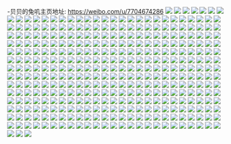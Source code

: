 -贝贝的兔叽主页地址: https://weibo.com/u/7704674286 
![](https://wx4.sinaimg.cn/mw2000/008pq1K6ly1h9hj4ddmwaj30u013zti5.jpg) 
![](https://wx4.sinaimg.cn/mw2000/008pq1K6ly1h9hj4e9jlsj30u013zdoj.jpg) 
![](https://wx4.sinaimg.cn/mw2000/008pq1K6ly1h9f6xsfle7j30u013m442.jpg) 
![](https://wx4.sinaimg.cn/mw2000/008pq1K6ly1h9f6xt7du1j30u016zn24.jpg) 
![](https://wx4.sinaimg.cn/mw2000/008pq1K6ly1h9f6xtsn06j30u013taf4.jpg) 
![](https://wx4.sinaimg.cn/mw2000/008pq1K6ly1h9f6xsvorzj30u013uq6q.jpg) 
![](https://wx4.sinaimg.cn/mw2000/008pq1K6ly1h9f6xuus9cj30u0140aeu.jpg) 
![](https://wx4.sinaimg.cn/mw2000/008pq1K6ly1h9f6xug7y6j30u0140gqj.jpg) 
![](https://wx4.sinaimg.cn/mw2000/008pq1K6ly1h98wlq818fj309v0eidgt.jpg) 
![](https://wx4.sinaimg.cn/mw2000/008pq1K6ly1h92kgvdt8nj31410u07et.jpg) 
![](https://wx4.sinaimg.cn/mw2000/008pq1K6ly1h92kih96blj30u00w5qal.jpg) 
![](https://wx4.sinaimg.cn/mw2000/008pq1K6ly1h92kgwtim3j30u011wwse.jpg) 
![](https://wx4.sinaimg.cn/mw2000/008pq1K6ly1h92kii5jbfj30u00yvwmu.jpg) 
![](https://wx4.sinaimg.cn/mw2000/008pq1K6ly1h92kh00e22j30qp13twgl.jpg) 
![](https://wx4.sinaimg.cn/mw2000/008pq1K6ly1h92kigsrplj30u014046q.jpg) 
![](https://wx4.sinaimg.cn/mw2000/008pq1K6ly1h92kgyrzcij30vj0u0tho.jpg) 
![](https://wx4.sinaimg.cn/mw2000/008pq1K6ly1h92kiihzt3j30u0140dmg.jpg) 
![](https://wx4.sinaimg.cn/mw2000/008pq1K6ly1h92kiiv5ofj31400u0wm0.jpg) 
![](https://wx4.sinaimg.cn/mw2000/008pq1K6ly1h908mfoxd8j30o80uhtdp.jpg) 
![](https://wx4.sinaimg.cn/mw2000/008pq1K6ly1h8z2lhwv3pj30u00y3437.jpg) 
![](https://wx4.sinaimg.cn/mw2000/008pq1K6ly1h8x9ucbxi2j304g04gjr8.jpg) 
![](https://wx4.sinaimg.cn/mw2000/008pq1K6ly1h8u23vgw1wj30hs0v3diw.jpg) 
![](https://wx4.sinaimg.cn/mw2000/008pq1K6ly1h8s1oao6vcj30u00yo0yc.jpg) 
![](https://wx4.sinaimg.cn/mw2000/008pq1K6ly1h8ndd55982j30u0140jx0.jpg) 
![](https://wx4.sinaimg.cn/mw2000/008pq1K6ly1h8gcz1ufmvj30k40jo750.jpg) 
![](https://wx4.sinaimg.cn/mw2000/008pq1K6ly1h89daa929cj31gq0u0q7c.jpg) 
![](https://wx4.sinaimg.cn/mw2000/008pq1K6ly1h808mg5c84j30u0140n45.jpg) 
![](https://wx4.sinaimg.cn/mw2000/008pq1K6ly1h7y5y0q2mvj30u01dcgqy.jpg) 
![](https://wx4.sinaimg.cn/mw2000/008pq1K6ly1h7wigwe46fj30np0wf0vx.jpg) 
![](https://wx4.sinaimg.cn/mw2000/008pq1K6ly1h7wigvzy47j30no0u0juf.jpg) 
![](https://wx4.sinaimg.cn/mw2000/008pq1K6ly1h7phdiz9nlj30u0140n3c.jpg) 
![](https://wx4.sinaimg.cn/mw2000/008pq1K6ly1h7phdjzcpqj31hc0u011b.jpg) 
![](https://wx4.sinaimg.cn/mw2000/008pq1K6ly1h7phdjejjjj30u0140dlu.jpg) 
![](https://wx4.sinaimg.cn/mw2000/008pq1K6ly1h7phdkk8kpj30mi0u0grp.jpg) 
![](https://wx4.sinaimg.cn/mw2000/008pq1K6ly1h7phdia73mj31400u0jw5.jpg) 
![](https://wx4.sinaimg.cn/mw2000/008pq1K6ly1h7phdkwilkj30mi0u0abr.jpg) 
![](https://wx4.sinaimg.cn/mw2000/008pq1K6ly1h7k6t5e1uwj31400u0th0.jpg) 
![](https://wx4.sinaimg.cn/mw2000/008pq1K6ly1h7k6t4udr6j30u01400yy.jpg) 
![](https://wx4.sinaimg.cn/mw2000/008pq1K6ly1h7k6t5qxc5j30u01400zy.jpg) 
![](https://wx4.sinaimg.cn/mw2000/008pq1K6ly1h7k6t619o6j30gg0mtac9.jpg) 
![](https://wx4.sinaimg.cn/mw2000/008pq1K6ly1h7k6t6gexqj30u014046n.jpg) 
![](https://wx4.sinaimg.cn/mw2000/008pq1K6ly1h7k6t6xxy7j30sg1lm7ea.jpg) 
![](https://wx4.sinaimg.cn/mw2000/008pq1K6ly1h7gj5flindj30u00zugm2.jpg) 
![](https://wx4.sinaimg.cn/mw2000/008pq1K6ly1h7gj5fw6tpj30u0121goo.jpg) 
![](https://wx4.sinaimg.cn/mw2000/008pq1K6ly1h7feo01h7bj30u00u079t.jpg) 
![](https://wx4.sinaimg.cn/mw2000/008pq1K6ly1h7fenzg810j30u0190n6e.jpg) 
![](https://wx4.sinaimg.cn/mw2000/008pq1K6ly1h7feo0ls0vj31400u0tc7.jpg) 
![](https://wx4.sinaimg.cn/mw2000/008pq1K6ly1h778yz9iz5j30u014010g.jpg) 
![](https://wx4.sinaimg.cn/mw2000/008pq1K6ly1h778yy4sksj30u0140n9x.jpg) 
![](https://wx4.sinaimg.cn/mw2000/008pq1K6ly1h778z0laapj30u0140wqw.jpg) 
![](https://wx4.sinaimg.cn/mw2000/008pq1K6ly1h778yvm1atj30u0140qfk.jpg) 
![](https://wx4.sinaimg.cn/mw2000/008pq1K6ly1h778yx0iwbj30u014015z.jpg) 
![](https://wx4.sinaimg.cn/mw2000/008pq1K6ly1h779coynnbj31400u04ak.jpg) 
![](https://wx4.sinaimg.cn/mw2000/008pq1K6ly1h764uszykzj30u0140wja.jpg) 
![](https://wx4.sinaimg.cn/mw2000/008pq1K6ly1h764vqb2bwj30v20u0jsu.jpg) 
![](https://wx4.sinaimg.cn/mw2000/008pq1K6ly1h764usoko4j30u0140wkc.jpg) 
![](https://wx4.sinaimg.cn/mw2000/008pq1K6ly1h6z84p316lj30u0140gp3.jpg) 
![](https://wx4.sinaimg.cn/mw2000/008pq1K6ly1h6z84pkg6tj30u014042a.jpg) 
![](https://wx4.sinaimg.cn/mw2000/008pq1K6ly1h6z84okasfj30u0140adz.jpg) 
![](https://wx4.sinaimg.cn/mw2000/008pq1K6ly1h6xkypodxnj30sg0pzjrw.jpg) 
![](https://wx4.sinaimg.cn/mw2000/008pq1K6ly1h6uqxkdlwrj30u014042r.jpg) 
![](https://wx4.sinaimg.cn/mw2000/008pq1K6ly1h6uqxkw14mj30u0140dk0.jpg) 
![](https://wx4.sinaimg.cn/mw2000/008pq1K6ly1h6s4iphzyej31400u0n5e.jpg) 
![](https://wx4.sinaimg.cn/mw2000/008pq1K6ly1h6s4iouz8hj30u00u0mzy.jpg) 
![](https://wx4.sinaimg.cn/mw2000/008pq1K6ly1h6s4iq410qj30u0140451.jpg) 
![](https://wx4.sinaimg.cn/mw2000/008pq1K6ly1h6s4isbjyvj30u016ajxz.jpg) 
![](https://wx4.sinaimg.cn/mw2000/008pq1K6ly1h6s4j89n7pj31hc0u0myh.jpg) 
![](https://wx4.sinaimg.cn/mw2000/008pq1K6ly1h6s4it2rg1j30u0140wgw.jpg) 
![](https://wx4.sinaimg.cn/mw2000/008pq1K6ly1h6nsbpdpw6j30uc0u0q3e.jpg) 
![](https://wx4.sinaimg.cn/mw2000/008pq1K6ly1h6lh9i4u6hj31410u045l.jpg) 
![](https://wx4.sinaimg.cn/mw2000/008pq1K6ly1h6j0aadgu5j30u0140wh9.jpg) 
![](https://wx4.sinaimg.cn/mw2000/008pq1K6ly1h6j0aco69aj30u0140go1.jpg) 
![](https://wx4.sinaimg.cn/mw2000/008pq1K6ly1h6j0abmqdzj30u0140k11.jpg) 
![](https://wx4.sinaimg.cn/mw2000/008pq1K6ly1h6j0aek6cuj30u00u20uk.jpg) 
![](https://wx4.sinaimg.cn/mw2000/008pq1K6ly1h6j0adssfaj30u0140dpa.jpg) 
![](https://wx4.sinaimg.cn/mw2000/008pq1K6ly1h6j0afc0ekj30u0140wg4.jpg) 
![](https://wx4.sinaimg.cn/mw2000/008pq1K6ly1h6j0ag0ofej30u0140myl.jpg) 
![](https://wx4.sinaimg.cn/mw2000/008pq1K6ly1h6j0a9dr8aj30u0141wsi.jpg) 
![](https://wx4.sinaimg.cn/mw2000/008pq1K6ly1h6j0agrenyj30u0140jt3.jpg) 
![](https://wx4.sinaimg.cn/mw2000/008pq1K6ly1h6gsdne3p1j30u0140dmv.jpg) 
![](https://wx4.sinaimg.cn/mw2000/008pq1K6ly1h6ej42fdclj30ku0rszmx.jpg) 
![](https://wx4.sinaimg.cn/mw2000/008pq1K6ly1h6ej4243j5j30ku0rsadg.jpg) 
![](https://wx4.sinaimg.cn/mw2000/008pq1K6ly1h6bsdkwoplj30u0140ted.jpg) 
![](https://wx4.sinaimg.cn/mw2000/008pq1K6ly1h6bsdlbyb2j30py14075j.jpg) 
![](https://wx4.sinaimg.cn/mw2000/008pq1K6ly1h6bsdkh4a7j30u0140te2.jpg) 
![](https://wx4.sinaimg.cn/mw2000/008pq1K6ly1h68qmwhbovj30mo0sg42q.jpg) 
![](https://wx4.sinaimg.cn/mw2000/008pq1K6ly1h68qmxaw0ej30u0140n6b.jpg) 
![](https://wx4.sinaimg.cn/mw2000/008pq1K6ly1h68qmvyt61j31400u0gwd.jpg) 
![](https://wx4.sinaimg.cn/mw2000/008pq1K6ly1h68qmxtzarj30u01400x4.jpg) 
![](https://wx4.sinaimg.cn/mw2000/008pq1K6ly1h68qmzcwbpj30u014010s.jpg) 
![](https://wx4.sinaimg.cn/mw2000/008pq1K6ly1h68qmyvzh8j30p80qvdgm.jpg) 
![](https://wx4.sinaimg.cn/mw2000/008pq1K6ly1h68qmymqj9j31400u04a8.jpg) 
![](https://wx4.sinaimg.cn/mw2000/008pq1K6ly1h68qn02q99j30u0140jw7.jpg) 
![](https://wx4.sinaimg.cn/mw2000/008pq1K6ly1h68qmzpq3kj30mi0u043g.jpg) 
![](https://wx4.sinaimg.cn/mw2000/008pq1K6ly1h60q19xyfrj31410u0jsm.jpg) 
![](https://wx4.sinaimg.cn/mw2000/008pq1K6ly1h5wsu6kakrj306g06gglj.jpg) 
![](https://wx4.sinaimg.cn/mw2000/008pq1K6ly1h5ura1k3w1j30u014011j.jpg) 
![](https://wx4.sinaimg.cn/mw2000/008pq1K6ly1h5ura581agj30u0140798.jpg) 
![](https://wx4.sinaimg.cn/mw2000/008pq1K6ly1h5ura2rcohj30u0140467.jpg) 
![](https://wx4.sinaimg.cn/mw2000/008pq1K6ly1h5uraeanbbj30u0140jvj.jpg) 
![](https://wx4.sinaimg.cn/mw2000/008pq1K6ly1h5ura7n2jjj30u0140thn.jpg) 
![](https://wx4.sinaimg.cn/mw2000/008pq1K6ly1h5ura6hn5wj30u00u0gqn.jpg) 
![](https://wx4.sinaimg.cn/mw2000/008pq1K6ly1h5ura6y2haj30w50u0jw3.jpg) 
![](https://wx4.sinaimg.cn/mw2000/008pq1K6ly1h5qt4r6o4pj30u00u0afg.jpg) 
![](https://wx4.sinaimg.cn/mw2000/008pq1K6ly1h5okl8r4dhj30u01c24g4.jpg) 
![](https://wx4.sinaimg.cn/mw2000/008pq1K6ly1h5ln56tt4jj30u00u70vt.jpg) 
![](https://wx4.sinaimg.cn/mw2000/008pq1K6ly1h5kgucsl00j30u01400y9.jpg) 
![](https://wx4.sinaimg.cn/mw2000/008pq1K6ly1h5kgui7rqkj31hc0u0afb.jpg) 
![](https://wx4.sinaimg.cn/mw2000/008pq1K6ly1h5kgudckwsj30u0140te7.jpg) 
![](https://wx4.sinaimg.cn/mw2000/008pq1K6ly1h5kgubr14tj30u01eoq7v.jpg) 
![](https://wx4.sinaimg.cn/mw2000/008pq1K6ly1h5kguc9ri8j30u0140dl2.jpg) 
![](https://wx4.sinaimg.cn/mw2000/008pq1K6ly1h5kh3l3li8j30yg0u0acu.jpg) 
![](https://wx4.sinaimg.cn/mw2000/008pq1K6ly1h5ixthbydsj30r00qawft.jpg) 
![](https://wx4.sinaimg.cn/mw2000/008pq1K6ly1h5i4lm64onj31400u012z.jpg) 
![](https://wx4.sinaimg.cn/mw2000/008pq1K6ly1h5i4mex2fzj30u0140qb4.jpg) 
![](https://wx4.sinaimg.cn/mw2000/008pq1K6ly1h5i4lpy9mjj30u01400x3.jpg) 
![](https://wx4.sinaimg.cn/mw2000/008pq1K6ly1h5i4n00294j30u01400yq.jpg) 
![](https://wx4.sinaimg.cn/mw2000/008pq1K6ly1h5i4s31qsgj30u0140qdu.jpg) 
![](https://wx4.sinaimg.cn/mw2000/008pq1K6ly1h5i4miwy3oj30u016wjvs.jpg) 
![](https://wx4.sinaimg.cn/mw2000/008pq1K6ly1h5i4mr0wgfj30u01407dw.jpg) 
![](https://wx4.sinaimg.cn/mw2000/008pq1K6ly1h5bxe9kc7nj31410u0wkn.jpg) 
![](https://wx4.sinaimg.cn/mw2000/008pq1K6ly1h5bxe81vyfj30u013zalx.jpg) 
![](https://wx4.sinaimg.cn/mw2000/008pq1K6ly1h5bxea00myj310s0u079v.jpg) 
![](https://wx4.sinaimg.cn/mw2000/008pq1K6ly1h5bxe8yaujj30u10u0tic.jpg) 
![](https://wx4.sinaimg.cn/mw2000/008pq1K6ly1h5bxe5peysj30u019011d.jpg) 
![](https://wx4.sinaimg.cn/mw2000/008pq1K6ly1h5bxe7c2j0j30u013z7em.jpg) 
![](https://wx4.sinaimg.cn/mw2000/008pq1K6ly1h5bxeapi6fj30u0140qby.jpg) 
![](https://wx4.sinaimg.cn/mw2000/008pq1K6ly1h5bxe6ddekj30u0140n81.jpg) 
![](https://wx4.sinaimg.cn/mw2000/008pq1K6ly1h5byj8zuq8j30u00u0794.jpg) 
![](https://wx4.sinaimg.cn/mw2000/008pq1K6ly1h58vsg5eq8j30u00v5qdb.jpg) 
![](https://wx4.sinaimg.cn/mw2000/008pq1K6ly1h58vsp0z8ej30vl0u0159.jpg) 
![](https://wx4.sinaimg.cn/mw2000/008pq1K6ly1h58vtsf4whj313u0u07fo.jpg) 
![](https://wx4.sinaimg.cn/mw2000/008pq1K6ly1h58vt7jwp7j31400u0jzd.jpg) 
![](https://wx4.sinaimg.cn/mw2000/008pq1K6ly1h58vsfd2n3j30u00w0grl.jpg) 
![](https://wx4.sinaimg.cn/mw2000/008pq1K6ly1h58vta3ol6j311d0u0afd.jpg) 
![](https://wx4.sinaimg.cn/mw2000/008pq1K6ly1h58vtf3yevj314c0u0jxc.jpg) 
![](https://wx4.sinaimg.cn/mw2000/008pq1K6ly1h58vu106g5j313j0u0n51.jpg) 
![](https://wx4.sinaimg.cn/mw2000/008pq1K6ly1h58vur10dij31ik0u00z0.jpg) 
![](https://wx4.sinaimg.cn/mw2000/008pq1K6ly1h58vvfpo38j31400u0gpz.jpg) 
![](https://wx4.sinaimg.cn/mw2000/008pq1K6ly1h58vuadb8vj313t0u0n76.jpg) 
![](https://wx4.sinaimg.cn/mw2000/008pq1K6ly1h58vvhe4hpj31400u0gpp.jpg) 
![](https://wx4.sinaimg.cn/mw2000/008pq1K6ly1h58vvgty0qj31400u0k07.jpg) 
![](https://wx4.sinaimg.cn/mw2000/008pq1K6ly1h58vvgaf5vj31400u00xf.jpg) 
![](https://wx4.sinaimg.cn/mw2000/008pq1K6ly1h58vun368fj313g0u07kn.jpg) 
![](https://wx4.sinaimg.cn/mw2000/008pq1K6ly1h57orvac8ej31400u0n7d.jpg) 
![](https://wx4.sinaimg.cn/mw2000/008pq1K6ly1h57orvsrb5j30u0140wpm.jpg) 
![](https://wx4.sinaimg.cn/mw2000/008pq1K6ly1h57os3cbynj318v0u015n.jpg) 
![](https://wx4.sinaimg.cn/mw2000/008pq1K6ly1h57orxu660j31400u0162.jpg) 
![](https://wx4.sinaimg.cn/mw2000/008pq1K6ly1h57orz2hgmj30u01404aj.jpg) 
![](https://wx4.sinaimg.cn/mw2000/008pq1K6ly1h57orwg2t8j31400u0du7.jpg) 
![](https://wx4.sinaimg.cn/mw2000/008pq1K6ly1h57orx9h73j31400u019f.jpg) 
![](https://wx4.sinaimg.cn/mw2000/008pq1K6ly1h57os1zlwwj31400u0dsq.jpg) 
![](https://wx4.sinaimg.cn/mw2000/008pq1K6ly1h57os02s6ej30u0140n78.jpg) 
![](https://wx4.sinaimg.cn/mw2000/008pq1K6ly1h57oryf2fwj31400u0ajv.jpg) 
![](https://wx4.sinaimg.cn/mw2000/008pq1K6ly1h57os3ulsoj316j0u0wm1.jpg) 
![](https://wx4.sinaimg.cn/mw2000/008pq1K6ly1h57orzlp30j31400u0qc0.jpg) 
![](https://wx4.sinaimg.cn/mw2000/008pq1K6ly1h57os0mranj30u014owpt.jpg) 
![](https://wx4.sinaimg.cn/mw2000/008pq1K6ly1h57os1b8zdj30u00ziwni.jpg) 
![](https://wx4.sinaimg.cn/mw2000/008pq1K6ly1h57os2p2hij313g0u0aqs.jpg) 
![](https://wx4.sinaimg.cn/mw2000/008pq1K6ly1h57oruoy6nj31400u0gyb.jpg) 
![](https://wx4.sinaimg.cn/mw2000/008pq1K6ly1h57os4gz2aj30u014daoj.jpg) 
![](https://wx4.sinaimg.cn/mw2000/008pq1K6ly1h57os59bjaj30u014idzu.jpg) 
![](https://wx4.sinaimg.cn/mw2000/008pq1K6gy1h56qwl62sej30u0140wm0.jpg) 
![](https://wx4.sinaimg.cn/mw2000/008pq1K6gy1h56qwigah4j30u00ypq8u.jpg) 
![](https://wx4.sinaimg.cn/mw2000/008pq1K6gy1h56qwjit9bj30u014010u.jpg) 
![](https://wx4.sinaimg.cn/mw2000/008pq1K6gy1h56qwnsl9rj30u0140ahp.jpg) 
![](https://wx4.sinaimg.cn/mw2000/008pq1K6gy1h56qwhlreoj312a0u0k22.jpg) 
![](https://wx4.sinaimg.cn/mw2000/008pq1K6gy1h56qwoyaipj30u01400yk.jpg) 
![](https://wx4.sinaimg.cn/mw2000/008pq1K6gy1h56qwpmrcqj30u00r8jv7.jpg) 
![](https://wx4.sinaimg.cn/mw2000/008pq1K6gy1h56qwqxurdj31400u0q9x.jpg) 
![](https://wx4.sinaimg.cn/mw2000/008pq1K6gy1h56qws5ot9j30u018gtji.jpg) 
![](https://wx4.sinaimg.cn/mw2000/008pq1K6ly1h4ydcg8e9tj31400u0gpn.jpg) 
![](https://wx4.sinaimg.cn/mw2000/008pq1K6ly1h4ydcds4o7j30u00zcjxh.jpg) 
![](https://wx4.sinaimg.cn/mw2000/008pq1K6ly1h4ydce3zcfj30u0140n2s.jpg) 
![](https://wx4.sinaimg.cn/mw2000/008pq1K6ly1h4ydceqpfvj30u0140adw.jpg) 
![](https://wx4.sinaimg.cn/mw2000/008pq1K6ly1h4ydcefljoj30u0140dka.jpg) 
![](https://wx4.sinaimg.cn/mw2000/008pq1K6ly1h4ydcf28wwj30u0140aff.jpg) 
![](https://wx4.sinaimg.cn/mw2000/008pq1K6ly1h4ydcfhtg7j30u01400xp.jpg) 
![](https://wx4.sinaimg.cn/mw2000/008pq1K6ly1h4ydcfvofnj31400u00zh.jpg) 
![](https://wx4.sinaimg.cn/mw2000/008pq1K6ly1h4ydcgipc7j31400u0adc.jpg) 
![](https://wx4.sinaimg.cn/mw2000/008pq1K6ly1h4xb5ls8bpj30u0140ag6.jpg) 
![](https://wx4.sinaimg.cn/mw2000/008pq1K6ly1h4xb3nxa68j31400u0dke.jpg) 
![](https://wx4.sinaimg.cn/mw2000/008pq1K6ly1h4xb5jhvhqj30u0140q8d.jpg) 
![](https://wx4.sinaimg.cn/mw2000/008pq1K6ly1h4v3f5gdwij30hs0hst9j.jpg) 
![](https://wx4.sinaimg.cn/mw2000/008pq1K6ly1h4v3f21mnxj31he0u0wqv.jpg) 
![](https://wx4.sinaimg.cn/mw2000/008pq1K6ly1h4v3f4kon6j30u014044s.jpg) 
![](https://wx4.sinaimg.cn/mw2000/008pq1K6ly1h4v3f46h75j30u0191n2a.jpg) 
![](https://wx4.sinaimg.cn/mw2000/008pq1K6ly1h4v3f2e80yj30u00u0798.jpg) 
![](https://wx4.sinaimg.cn/mw2000/008pq1K6ly1h4v3f51w7zj30u01b7jxv.jpg) 
![](https://wx4.sinaimg.cn/mw2000/008pq1K6ly1h4v3f32xerj30u0140dle.jpg) 
![](https://wx4.sinaimg.cn/mw2000/008pq1K6ly1h4v3f1keanj30e80dw0te.jpg) 
![](https://wx4.sinaimg.cn/mw2000/008pq1K6ly1h4ri68ajg6j312a0npq9o.jpg) 
![](https://wx4.sinaimg.cn/mw2000/008pq1K6ly1h4ri69v4s1j30u00u0dkf.jpg) 
![](https://wx4.sinaimg.cn/mw2000/008pq1K6ly1h4riiaqjzzj31400u04ay.jpg) 
![](https://wx4.sinaimg.cn/mw2000/008pq1K6ly1h4ri6a6m0nj30u00u0tet.jpg) 
![](https://wx4.sinaimg.cn/mw2000/008pq1K6ly1h4ri68nr71j30u013z7g4.jpg) 
![](https://wx4.sinaimg.cn/mw2000/008pq1K6ly1h4ri6amat6j30u0140wqm.jpg) 
![](https://wx4.sinaimg.cn/mw2000/008pq1K6ly1h4ri7gpjzqj30q013zaf4.jpg) 
![](https://wx4.sinaimg.cn/mw2000/008pq1K6ly1h4riib2ii6j31400u0wjb.jpg) 
![](https://wx4.sinaimg.cn/mw2000/008pq1K6ly1h4ri913ubjj30q90tw42q.jpg) 
![](https://wx4.sinaimg.cn/mw2000/008pq1K6ly1h4knyl60cbj30u00u0tdm.jpg) 
![](https://wx4.sinaimg.cn/mw2000/008pq1K6ly1h4knyllnlvj30u0140wm2.jpg) 
![](https://wx4.sinaimg.cn/mw2000/008pq1K6ly1h4knykoni4j30u00u0gvd.jpg) 
![](https://wx4.sinaimg.cn/mw2000/008pq1K6ly1h4knylvtyej30q710ttd3.jpg) 
![](https://wx4.sinaimg.cn/mw2000/008pq1K6ly1h4knym7ku1j304l0483yc.jpg) 
![](https://wx4.sinaimg.cn/mw2000/008pq1K6ly1h4knyk622rj30q70z678a.jpg) 
![](https://wx4.sinaimg.cn/mw2000/008pq1K6ly1h4knyyfn21j30tu0tu7ci.jpg) 
![](https://wx4.sinaimg.cn/mw2000/008pq1K6ly1h4knynbvf5j30u011qjyj.jpg) 
![](https://wx4.sinaimg.cn/mw2000/008pq1K6ly1h4knymxnodj30vz0u0n0m.jpg) 
![](https://wx4.sinaimg.cn/mw2000/008pq1K6ly1h4fvmdnei3j30gs0sf0v0.jpg) 
![](https://wx4.sinaimg.cn/mw2000/008pq1K6ly1h4fvme3odej30dq0og0u7.jpg) 
![](https://wx4.sinaimg.cn/mw2000/008pq1K6ly1h4fvmeknjvj30fs0tgmzi.jpg) 
![](https://wx4.sinaimg.cn/mw2000/008pq1K6ly1h4emhu5ri4j30u01407b5.jpg) 
![](https://wx4.sinaimg.cn/mw2000/008pq1K6ly1h4emhuevpcj30u0140agd.jpg) 
![](https://wx4.sinaimg.cn/mw2000/008pq1K6ly1h4cmd72pfwj30u012gjtx.jpg) 
![](https://wx4.sinaimg.cn/mw2000/008pq1K6ly1h4cmd6nh24j30e20zkwfg.jpg) 
![](https://wx4.sinaimg.cn/mw2000/008pq1K6ly1h4cmgb4e6fj30u01hc42n.jpg) 
![](https://wx4.sinaimg.cn/mw2000/008pq1K6ly1h4b2llbidhj30u013zaml.jpg) 
![](https://wx4.sinaimg.cn/mw2000/008pq1K6ly1h4b2lkylugj30n013zafo.jpg) 
![](https://wx4.sinaimg.cn/mw2000/008pq1K6ly1h46kgo3t8pj30u10u0109.jpg) 
![](https://wx4.sinaimg.cn/mw2000/008pq1K6ly1h46kgoemvdj30u011x0yk.jpg) 
![](https://wx4.sinaimg.cn/mw2000/008pq1K6ly1h46kgop8iej30u01gik25.jpg) 
![](https://wx4.sinaimg.cn/mw2000/008pq1K6ly1h46kgp30quj31400u07bw.jpg) 
![](https://wx4.sinaimg.cn/mw2000/008pq1K6ly1h46kgnt8f3j31400u0wjv.jpg) 
![](https://wx4.sinaimg.cn/mw2000/008pq1K6ly1h46nphpkdvj30u013zn4d.jpg) 
![](https://wx4.sinaimg.cn/mw2000/008pq1K6ly1h43a9za3vrj31400u0dlh.jpg) 
![](https://wx4.sinaimg.cn/mw2000/008pq1K6ly1h43a9zo6onj31400u00yq.jpg) 
![](https://wx4.sinaimg.cn/mw2000/008pq1K6ly1h43aa04sr8j31240u0q94.jpg) 
![](https://wx4.sinaimg.cn/mw2000/008pq1K6ly1h43a9ytbk2j31400u0jxw.jpg) 
![](https://wx4.sinaimg.cn/mw2000/008pq1K6ly1h42y8x4nagj30u0140qbw.jpg) 
![](https://wx4.sinaimg.cn/mw2000/008pq1K6ly1h3yrs9dwolj30u0140n0t.jpg) 
![](https://wx4.sinaimg.cn/mw2000/008pq1K6ly1h3yrs92g86j30u00u00x3.jpg) 
![](https://wx4.sinaimg.cn/mw2000/008pq1K6ly1h3yrs9zqnlj30u01hcgxh.jpg) 
![](https://wx4.sinaimg.cn/mw2000/008pq1K6ly1h3yrsaedenj30u0140ag3.jpg) 
![](https://wx4.sinaimg.cn/mw2000/008pq1K6ly1h3yrscd6qjj30xw0u0gs0.jpg) 
![](https://wx4.sinaimg.cn/mw2000/008pq1K6ly1h3yrsayh8ej30u0140dml.jpg) 
![](https://wx4.sinaimg.cn/mw2000/008pq1K6ly1h3yrsb9cobj30rx0pitce.jpg) 
![](https://wx4.sinaimg.cn/mw2000/008pq1K6ly1h3yrsbyxvmj30u00u0adh.jpg) 
![](https://wx4.sinaimg.cn/mw2000/008pq1K6ly1h3yrsblxc3j30u00u0dkv.jpg) 
![](https://wx4.sinaimg.cn/mw2000/008pq1K6ly1h3v2yw5vtoj30tu0tun0s.jpg) 
![](https://wx4.sinaimg.cn/mw2000/008pq1K6ly1h3v2spb865j30u012dted.jpg) 
![](https://wx4.sinaimg.cn/mw2000/008pq1K6ly1h3v2yvtcwgj30mi0u0dk3.jpg) 
![](https://wx4.sinaimg.cn/mw2000/008pq1K6ly1h3v2snr3c2j30u014013j.jpg) 
![](https://wx4.sinaimg.cn/mw2000/008pq1K6ly1h3v2ywnn75j30u0140dnc.jpg) 
![](https://wx4.sinaimg.cn/mw2000/008pq1K6ly1h3v2sqk2smj30u01ozqii.jpg) 
![](https://wx4.sinaimg.cn/mw2000/008pq1K6ly1h3v2sqwgjoj31420u042k.jpg) 
![](https://wx4.sinaimg.cn/mw2000/008pq1K6ly1h3v2srcs0ej30u0140qe5.jpg) 
![](https://wx4.sinaimg.cn/mw2000/008pq1K6ly1h3v2yx18laj30mi0u0440.jpg) 
![](https://wx4.sinaimg.cn/mw2000/008pq1K6ly1h3u26lynl0j30u0195q9b.jpg) 
![](https://wx4.sinaimg.cn/mw2000/008pq1K6ly1h3u2d6u643j30ut0u00vt.jpg) 
![](https://wx4.sinaimg.cn/mw2000/008pq1K6ly1h3r5gvcy5bj30u01g1wko.jpg) 
![](https://wx4.sinaimg.cn/mw2000/008pq1K6ly1h3qncn1owxj30u00u0115.jpg) 
![](https://wx4.sinaimg.cn/mw2000/008pq1K6ly1h3qnclycu1j30u017idl2.jpg) 
![](https://wx4.sinaimg.cn/mw2000/008pq1K6ly1h3qncpm9gnj30u00u0495.jpg) 
![](https://wx4.sinaimg.cn/mw2000/008pq1K6ly1h3qncqaydmj30u018l109.jpg) 
![](https://wx4.sinaimg.cn/mw2000/008pq1K6ly1h3qncnzj4ej30u0140q93.jpg) 
![](https://wx4.sinaimg.cn/mw2000/008pq1K6ly1h3qncopdeuj31400u0dnf.jpg) 
![](https://wx4.sinaimg.cn/mw2000/008pq1K6ly1h3qncme9zcj30u0140dl0.jpg) 
![](https://wx4.sinaimg.cn/mw2000/008pq1K6ly1h3qncqqy8uj30u10u0thl.jpg) 
![](https://wx4.sinaimg.cn/mw2000/008pq1K6ly1h3o87ahhtpj30u00utjtl.jpg) 
![](https://wx4.sinaimg.cn/mw2000/008pq1K6ly1h3o87bgn1oj30u014rjv1.jpg) 
![](https://wx4.sinaimg.cn/mw2000/008pq1K6ly1h3o879rchmj30u00yhq5d.jpg) 
![](https://wx4.sinaimg.cn/mw2000/008pq1K6ly1h3o87c05kwj30u014pjth.jpg) 
![](https://wx4.sinaimg.cn/mw2000/008pq1K6ly1h3o88j7oycj31eg0se7c8.jpg) 
![](https://wx4.sinaimg.cn/mw2000/008pq1K6ly1h3o87cqzryj30u014rwgu.jpg) 
![](https://wx4.sinaimg.cn/mw2000/008pq1K6ly1h3mte89qj2j31400u0469.jpg) 
![](https://wx4.sinaimg.cn/mw2000/008pq1K6ly1h3mte61e06j314t0u0djw.jpg) 
![](https://wx4.sinaimg.cn/mw2000/008pq1K6ly1h3mte4ju49j30u014044z.jpg) 
![](https://wx4.sinaimg.cn/mw2000/008pq1K6ly1h3mte6d21oj30u0140q7q.jpg) 
![](https://wx4.sinaimg.cn/mw2000/008pq1K6ly1h3mte7yj5wj31400u0jw0.jpg) 
![](https://wx4.sinaimg.cn/mw2000/008pq1K6ly1h3mte5ks2ej30u0140gse.jpg) 
![](https://wx4.sinaimg.cn/mw2000/008pq1K6ly1h3mte6z8c0j30u0140gre.jpg) 
![](https://wx4.sinaimg.cn/mw2000/008pq1K6ly1h3mte3ut2xj30u0140wjv.jpg) 
![](https://wx4.sinaimg.cn/mw2000/008pq1K6ly1h3mte91usaj31400u0dmm.jpg) 
![](https://wx4.sinaimg.cn/mw2000/008pq1K6ly1h3mte6pnyej30u0140grl.jpg) 
![](https://wx4.sinaimg.cn/mw2000/008pq1K6ly1h3mte793tdj30u0140dml.jpg) 
![](https://wx4.sinaimg.cn/mw2000/008pq1K6ly1h3mte7kci3j30u0140n1s.jpg) 
![](https://wx4.sinaimg.cn/mw2000/008pq1K6ly1h3mte48wrtj30u014044s.jpg) 
![](https://wx4.sinaimg.cn/mw2000/008pq1K6ly1h3mte4ym19j316n0u07b0.jpg) 
![](https://wx4.sinaimg.cn/mw2000/008pq1K6ly1h3mte59gvbj30u0108n3z.jpg) 
![](https://wx4.sinaimg.cn/mw2000/008pq1K6ly1h3mte8qbevj31400u0wlw.jpg) 
![](https://wx4.sinaimg.cn/mw2000/008pq1K6ly1h3lxutwr47j30u014uwjb.jpg) 
![](https://wx4.sinaimg.cn/mw2000/008pq1K6ly1h3ilj6wko5j30u00zr40s.jpg) 
![](https://wx4.sinaimg.cn/mw2000/008pq1K6ly1h3ihvsw7a6j31400u0n1j.jpg) 
![](https://wx4.sinaimg.cn/mw2000/008pq1K6ly1h3ihwe037uj30u01407bq.jpg) 
![](https://wx4.sinaimg.cn/mw2000/008pq1K6ly1h3djop9caej30u00u0n7n.jpg) 
![](https://wx4.sinaimg.cn/mw2000/008pq1K6ly1h3djokvp29j30u013zgy0.jpg) 
![](https://wx4.sinaimg.cn/mw2000/008pq1K6ly1h3djomxal0j30u011r0zh.jpg) 
![](https://wx4.sinaimg.cn/mw2000/008pq1K6ly1h3djonh454j30u00u0n34.jpg) 
![](https://wx4.sinaimg.cn/mw2000/008pq1K6ly1h3djonw4lyj318x0p9afs.jpg) 
![](https://wx4.sinaimg.cn/mw2000/008pq1K6ly1h3djooip5gj30yi0guwgz.jpg) 
![](https://wx4.sinaimg.cn/mw2000/008pq1K6ly1h3djvdjqy0j30xn0u07af.jpg) 
![](https://wx4.sinaimg.cn/mw2000/008pq1K6ly1h3afdi4tt3j30rs16fdso.jpg) 
![](https://wx4.sinaimg.cn/mw2000/008pq1K6ly1h3afdktaj9j31e10u047y.jpg) 
![](https://wx4.sinaimg.cn/mw2000/008pq1K6ly1h3afl336hnj30q80v9qc2.jpg) 
![](https://wx4.sinaimg.cn/mw2000/008pq1K6ly1h3afdm40z5j30rs0q8n3r.jpg) 
![](https://wx4.sinaimg.cn/mw2000/008pq1K6ly1h3afdnp62tj31900u0qa7.jpg) 
![](https://wx4.sinaimg.cn/mw2000/008pq1K6ly1h3afdoqyplj31900u0n4r.jpg) 
![](https://wx4.sinaimg.cn/mw2000/008pq1K6ly1h3afkpjqxqj31410u010u.jpg) 
![](https://wx4.sinaimg.cn/mw2000/008pq1K6ly1h3afdmu4ltj31900u0tgd.jpg) 
![](https://wx4.sinaimg.cn/mw2000/008pq1K6ly1h3afdlbnf4j31b40u0qcb.jpg) 
![](https://wx4.sinaimg.cn/mw2000/008pq1K6ly1h3afdjnflxj30rs15o7hi.jpg) 
![](https://wx4.sinaimg.cn/mw2000/008pq1K6ly1h3afdhbi3ij30rs112k15.jpg) 
![](https://wx4.sinaimg.cn/mw2000/008pq1K6ly1h3afdo4sqpj31900u0qc7.jpg) 
![](https://wx4.sinaimg.cn/mw2000/008pq1K6ly1h3854dnxqej31he0u0492.jpg) 
![](https://wx4.sinaimg.cn/mw2000/008pq1K6ly1h3854d08g8j31400u010l.jpg) 
![](https://wx4.sinaimg.cn/mw2000/008pq1K6ly1h3854e8ehkj30u0140qft.jpg) 
![](https://wx4.sinaimg.cn/mw2000/008pq1K6ly1h3854f9ywkj31400u0wlr.jpg) 
![](https://wx4.sinaimg.cn/mw2000/008pq1K6ly1h3854g7u14j30u00u0gr3.jpg) 
![](https://wx4.sinaimg.cn/mw2000/008pq1K6ly1h3854frw94j30u0140471.jpg) 
![](https://wx4.sinaimg.cn/mw2000/008pq1K6ly1h3854eqhopj31400u07ft.jpg) 
![](https://wx4.sinaimg.cn/mw2000/008pq1K6ly1h3854gop4bj30u0140jzl.jpg) 
![](https://wx4.sinaimg.cn/mw2000/008pq1K6ly1h385b11phuj30mi0u045d.jpg) 
![](https://wx4.sinaimg.cn/mw2000/008pq1K6ly1h37gmzzpg2j30u00u0jus.jpg) 
![](https://wx4.sinaimg.cn/mw2000/008pq1K6ly1h34i996ndlj30u01bbgrn.jpg) 
![](https://wx4.sinaimg.cn/mw2000/008pq1K6ly1h34ibi2pixj30u00u0gql.jpg) 
![](https://wx4.sinaimg.cn/mw2000/008pq1K6ly1h34i99ntjkj30rf17z0y5.jpg) 
![](https://wx4.sinaimg.cn/mw2000/008pq1K6ly1h34i98my08j30u0140agk.jpg) 
![](https://wx4.sinaimg.cn/mw2000/008pq1K6ly1h34ibick3pj30rs0z7tbe.jpg) 
![](https://wx4.sinaimg.cn/mw2000/008pq1K6ly1h34i9a4jroj30u0140q9g.jpg) 
![](https://wx4.sinaimg.cn/mw2000/008pq1K6ly1h2yv2enygbj30u010cwld.jpg) 
![](https://wx4.sinaimg.cn/mw2000/008pq1K6ly1h2wdgke8w3j316z0u0jys.jpg) 
![](https://wx4.sinaimg.cn/mw2000/008pq1K6ly1h2syg49rh9j30u00u0dlg.jpg) 
![](https://wx4.sinaimg.cn/mw2000/008pq1K6ly1h2syg4n7j1j30u0140tfm.jpg) 
![](https://wx4.sinaimg.cn/mw2000/008pq1K6ly1h2rtoe13myj30u00vqwmb.jpg) 
![](https://wx4.sinaimg.cn/mw2000/008pq1K6ly1h2rtngs4upj30u00wh0xb.jpg) 
![](https://wx4.sinaimg.cn/mw2000/008pq1K6ly1h2rtoefezhj30mi0u0q7h.jpg) 
![](https://wx4.sinaimg.cn/mw2000/008pq1K6ly1h2p83uyg24j33402c04qq.jpg) 
![](https://wx4.sinaimg.cn/mw2000/008pq1K6ly1h2p83t22rmj315o2a5tun.jpg) 
![](https://wx4.sinaimg.cn/mw2000/008pq1K6ly1h2p83ws804j32c0340hdu.jpg) 
![](https://wx4.sinaimg.cn/mw2000/008pq1K6ly1h2p83za9roj32c03401kz.jpg) 
![](https://wx4.sinaimg.cn/mw2000/008pq1K6ly1h2p83sbdamj33402byhdu.jpg) 
![](https://wx4.sinaimg.cn/mw2000/008pq1K6ly1h2p83okgytj33402c0e86.jpg) 
![](https://wx4.sinaimg.cn/mw2000/008pq1K6ly1h2pa30rlnyj32c033ynpf.jpg) 
![](https://wx4.sinaimg.cn/mw2000/008pq1K6ly1h2pa3299t1j32801o0b29.jpg) 
![](https://wx4.sinaimg.cn/mw2000/008pq1K6ly1h2p84086q9j31o0280kg9.jpg) 
![](https://wx4.sinaimg.cn/mw2000/008pq1K6ly1h2pa3yvm2cj32c03401ky.jpg) 
![](https://wx4.sinaimg.cn/mw2000/008pq1K6ly1h2pa41j4ioj30tu0tugvy.jpg) 
![](https://wx4.sinaimg.cn/mw2000/008pq1K6ly1h2pa43qtcej33402c0npe.jpg) 
![](https://wx4.sinaimg.cn/mw2000/008pq1K6ly1h2of1n7obxj30u01400yh.jpg) 
![](https://wx4.sinaimg.cn/mw2000/008pq1K6ly1h2of2z4i6bj31400u0tdb.jpg) 
![](https://wx4.sinaimg.cn/mw2000/008pq1K6ly1h2mxytu76lj31400u00z4.jpg) 
![](https://wx4.sinaimg.cn/mw2000/008pq1K6ly1h2ib5x8nhaj30u00u0jul.jpg) 
![](https://wx4.sinaimg.cn/mw2000/008pq1K6ly1h2ib5xuqgpj30l6146goy.jpg) 
![](https://wx4.sinaimg.cn/mw2000/008pq1K6ly1h2ib5y6i05j312m0u0woe.jpg) 
![](https://wx4.sinaimg.cn/mw2000/008pq1K6ly1h2ib5yn7ppj31390u07cg.jpg) 
![](https://wx4.sinaimg.cn/mw2000/008pq1K6ly1h2ib5zqfinj30u013zwr0.jpg) 
![](https://wx4.sinaimg.cn/mw2000/008pq1K6ly1h2ib93ymalj318c0u0thd.jpg) 
![](https://wx4.sinaimg.cn/mw2000/008pq1K6ly1h2ib5zatjrj30u0140jw8.jpg) 
![](https://wx4.sinaimg.cn/mw2000/008pq1K6ly1h2ib5wsmzrj30u01kjk0r.jpg) 
![](https://wx4.sinaimg.cn/mw2000/008pq1K6ly1h2ib61r2gbj30u014047p.jpg) 
![](https://wx4.sinaimg.cn/mw2000/008pq1K6ly1h2g21zxo6gj30u0140wmm.jpg) 
![](https://wx4.sinaimg.cn/mw2000/008pq1K6ly1h2g220shj0j30u0140qaj.jpg) 
![](https://wx4.sinaimg.cn/mw2000/008pq1K6ly1h2dqx3na8qj30mi0u0425.jpg) 
![](https://wx4.sinaimg.cn/mw2000/008pq1K6ly1h2dqwswgq4j30u017wtgo.jpg) 
![](https://wx4.sinaimg.cn/mw2000/008pq1K6ly1h2cfifitgbj30u0140ahj.jpg) 
![](https://wx4.sinaimg.cn/mw2000/008pq1K6ly1h2cfbk1wcfj30u0150qc5.jpg) 
![](https://wx4.sinaimg.cn/mw2000/008pq1K6ly1h2cfbly90lj30u00whn7t.jpg) 
![](https://wx4.sinaimg.cn/mw2000/008pq1K6ly1h2cfbmr50dj31400u0wnk.jpg) 
![](https://wx4.sinaimg.cn/mw2000/008pq1K6ly1h2bml2efytj30vg0u0goc.jpg) 
